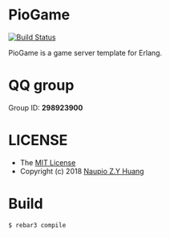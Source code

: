 # PioGame
[![Build Status](https://www.travis-ci.org/Naupio/piogame.svg?branch=master)](https://www.travis-ci.org/Naupio/piogame)

PioGame is a game server template for Erlang.


# QQ group
Group ID: **298923900**

# LICENSE
- The [MIT License](./LICENSE)  
- Copyright (c) 2018 [Naupio Z.Y Huang](https://github.com/Naupio) 

# Build
`$ rebar3 compile`
